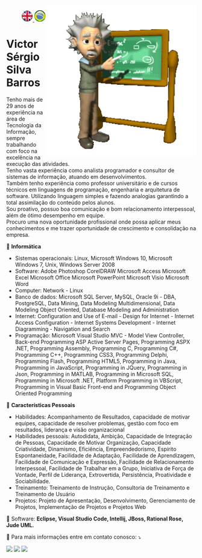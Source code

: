 <img src="./img/gif v1.gif" min-width="400px" max-width="400px" width="400px" align="right" alt="Computador iuriCode">
<p>
  <div align="right"> 
<a href="./readme.md"> <img src="./img/LogoUK.png" alt="Logo UK" width="30"/></a><a href="./leiame.md"> <img src="./img/logoBrazil.png" alt="Logo Brasil" width="30"/> </a>
</div>
  <H1><b> Victor Sérgio Silva Barros </b> </H1>
  
</p> 

<p align="left">  
Tenho mais de 29 anos de experiência na área de Tecnologia da Informação, sempre trabalhando com foco na excelência na execução das atividades.<br>
Tenho vasta experiência como analista programador e consultor de sistemas de informação, atuando em desenvolvimentos.<br>
Também tenho experiência como professor universitário e de cursos técnicos em linguagens de programação, engenharia e arquitetura de software. Utilizando linguagem simples e fazendo analogias garantindo a total assimilação do conteúdo pelos alunos.<br>
Sou proativo, possuo boa comunicação e bom relacionamento interpessoal, além de ótimo desempenho em equipe.<br>
Procuro uma nova oportunidade profissional onde possa aplicar meus conhecimentos e me trazer
oportunidade de crescimento e consolidação na empresa.
<br>
</p>

<p align="left">
  🦄 <b>Informática</b><br>
  <ul>
<li>
  Sistemas operacionais:
  Linux, Microsoft Windows 10, Microsoft Windows 7, Unix, Windows Server 2008 
</li>
<li>
  Software:
   Adobe Photoshop CorelDRAW Microsoft Access Microsoft Excel Microsoft Office Microsoft PowerPoint Microsoft Visio Microsoft Word 
</li>
<li>
  Computer:
    Network - Linux 
 </li>
<li>
Banco de dados:
 Microsoft SQL Server, MySQL, Oracle 9i - DBA, PostgreSQL, Data Mining, Data Modeling Multidimensional, Data Modeling Object Oriented, Database Modeling and Administration 
</li>
<li>
Internet:
 Configuration and Use of E-mail - Design for Internet - Internet Access Configuration - Internet Systems Development - Internet Diagramming - Navigation and Search 
</li>
<li>
Programação:
 Microsoft Visual Studio MVC - Model View Controller, Back-end Programming ASP Active Server Pages, Programming ASPX .NET, Programming Assembly, Programming C, Programming C#, Programming C++, Programming CSS3, Programming Delphi, Programming Flash, Programming HTML5, Programming in Java, Programming in JavaScript, Programming in JQuery, Programming in Json, Programming in MATLAB, Programming in Microsoft SQL, Programming in Microsoft .NET, Platform Programming in VBScript, Programming in Visual Basic Front-end and Programming Object Oriented Programming 
</li>
</ul>
💌 <b>Características Pessoais</b>
<ul>
<li>
Habilidades:
 Acompanhamento de Resultados, capacidade de motivar equipes, capacidade de resolver problemas, gestão com foco em resultados, liderança e visão organizacional
</li>
<li>
Habilidades pessoais:
 Autodidata, Ambição, Capacidade de Integração de Pessoas, Capacidade de Motivar Organização, Capacidade Criatividade, Dinamismo, Eficiência, Empreendedorismo, Espírito Espontaneidade, Facilidade de Adaptação, Facilidade de Aprendizagem, Facilidade de Comunicação e Expressão, Facilidade de Relacionamento Interpessoal, Facilidade de Trabalhar em a Grupo, Iniciativa de Força de Vontade, Perfil de Liderança, Extrovertida, Persistência, Proatividade e Sociabilidade.
</li>
<li>
Treinamento: 
 Treinamento de Instrução, Consultoria de Treinamento e Treinamento de Usuário
</li>
<li>
Projetos:
 Projeto de Apresentação, Desenvolvimento, Gerenciamento de Projetos, Implementação de Projetos e Projetos Web</li>
</ul>
</p>

<p align="left">
  💼 Software: <strong>Eclipse, Visual Studio Code, Intellij, JBoss, Rational Rose, Jude UML.</strong>
</p>

<p align="left">
  💌 Para mais informações entre em contato conosco: ⤵️
</p>

<p align="left">
  <a href="mailto:vicssb@gmail.com" alt="Gmail" target = "_blank">
  <img src="https://img.shields.io/badge/-Gmail-FF0000?style=flat-square&labelColor=FF0000&logo=gmail&logoColor=white&link=mailto:vicssb@gmail.com" /></a>

  <a href="https://www.linkedin.com/in/victor-sergio-silva-barros/" alt="Linkedin" target = "_blank">
  <img src="https://img.shields.io/badge/-Linkedin-0e76a8?style=flat-square&logo=Linkedin&logoColor=white&link=https://www.linkedin.com/in/victor-sergio-silva-barros/" /></a>

  <a href="https://wa.me/+5512987085327" alt="WhatsApp" target = "_blank">
  <img src="https://img.shields.io/badge/-WhatsApp-25d366?style=flat-square&labelColor=25d366&logo=whatsapp&logoColor=white&link=https://wa.me/+5512987085327"/></a>

  </p>  
